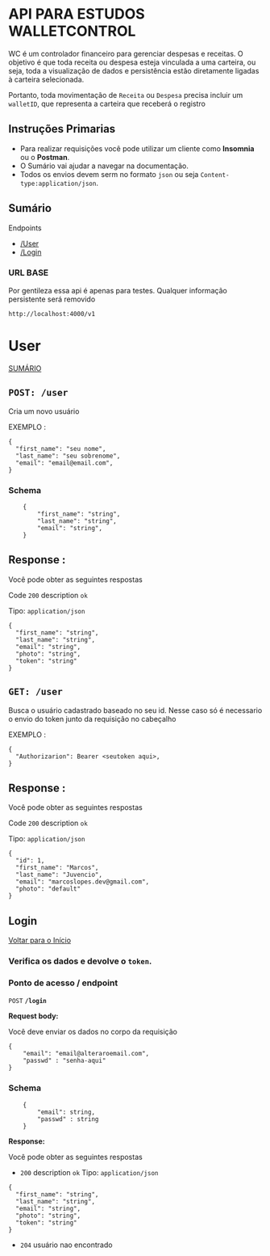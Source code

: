 # API PARA ESTUDOS WALLETCONTROL

WC é um controlador financeiro para gerenciar despesas e receitas. O objetivo é que toda receita ou despesa esteja vinculada a uma carteira, ou seja, toda a visualização de dados e persistência estão diretamente ligadas à carteira selecionada.

Portanto, toda movimentação de `Receita` ou `Despesa` precisa incluir um `walletID`, que representa a carteira que receberá o registro

## Instruções Primarias

- Para realizar requisições você pode utilizar um cliente como **Insomnia** ou o **Postman**.
- O Sumário vai ajudar a navegar na documentação.
- Todos os envios devem serm no formato `json` ou seja `Content-type:application/json`.

<a id="inicio"></a>

## Sumário

Endpoints

<ul>
    <li>
        <a href="/user">/User</a>
    </li>
    <li>
        <a href="#login">/Login</a>
    </li>
</ul>

### URL BASE

Por gentileza essa api é apenas para testes. Qualquer informação persistente será removido

```
http://localhost:4000/v1
```

# User

<a href="#inicio">SUMÁRIO</a>

## `POST: /user`

Cria um novo usuário

EXEMPLO :

```
{
  "first_name": "seu nome",
  "last_name": "seu sobrenome",
  "email": "email@email.com",
}
```

### Schema

```
    {
        "first_name": "string",
        "last_name": "string",
        "email": "string",
    }
```

## Response :

Você pode obter as seguintes respostas

Code `200` description `ok`

Tipo: `application/json`

```
{
  "first_name": "string",
  "last_name": "string",
  "email": "string",
  "photo": "string",
  "token": "string"
}
```

## `GET: /user`

Busca o usuário cadastrado baseado no seu id.
Nesse caso só é necessario o envio do token junto da requisição no cabeçalho

EXEMPLO :

```
{
  "Authorizarion": Bearer <seutoken aqui>,
}
```

## Response :

Você pode obter as seguintes respostas

Code `200` description `ok`

Tipo: `application/json`

```
{
  "id": 1,
  "first_name": "Marcos",
  "last_name": "Juvencio",
  "email": "marcoslopes.dev@gmail.com",
  "photo": "default"
}

```

<a id="login"></a>

## Login

<a href="#inicio">Voltar para o Início</a>

### Verifica os dados e devolve o `token`.

### Ponto de acesso / endpoint

`POST` **`/login`**

**Request body:**

Você deve enviar os dados no corpo da requisição

```
{
    "email": "email@alteraroemail.com",
    "passwd" : "senha-aqui"
}
```

### Schema

```
    {
        "email": string,
        "passwd" : string
    }
```

**Response:**

Você pode obter as seguintes respostas

- `200` description `ok`
  Tipo: `application/json`

```
{
  "first_name": "string",
  "last_name": "string",
  "email": "string",
  "photo": "string",
  "token": "string"
}
```

- `204` usuário nao encontrado
